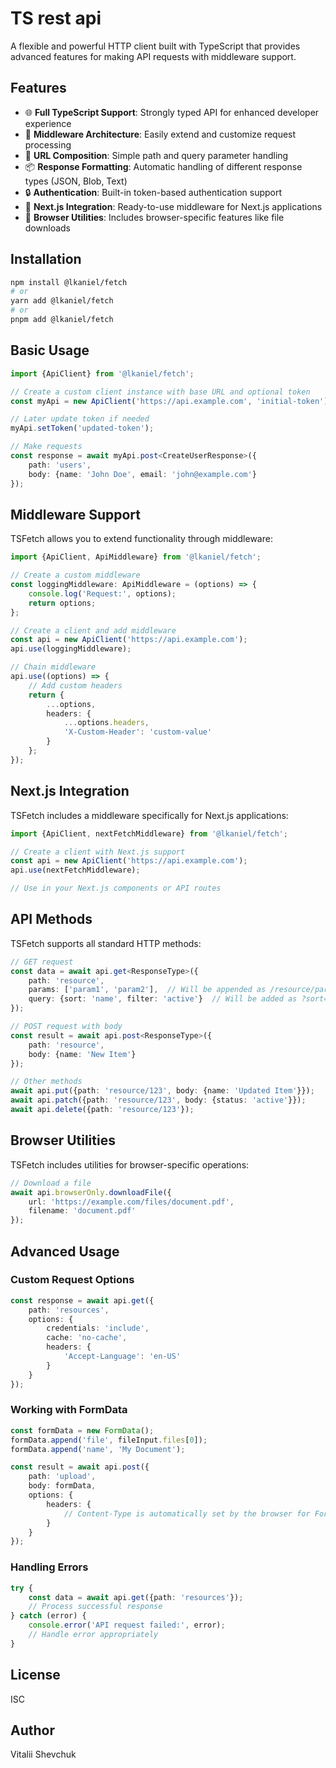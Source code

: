# TS rest api

A flexible and powerful HTTP client built with TypeScript that provides advanced features for making API requests with
middleware support.

## Features

- 🌐 **Full TypeScript Support**: Strongly typed API for enhanced developer experience
- 🔄 **Middleware Architecture**: Easily extend and customize request processing
- 🔌 **URL Composition**: Simple path and query parameter handling
- 📦 **Response Formatting**: Automatic handling of different response types (JSON, Blob, Text)
- 🔒 **Authentication**: Built-in token-based authentication support
- 🧩 **Next.js Integration**: Ready-to-use middleware for Next.js applications
- 📱 **Browser Utilities**: Includes browser-specific features like file downloads

## Installation

```bash
npm install @lkaniel/fetch
# or
yarn add @lkaniel/fetch
# or
pnpm add @lkaniel/fetch
```

## Basic Usage

```typescript
import {ApiClient} from '@lkaniel/fetch';

// Create a custom client instance with base URL and optional token
const myApi = new ApiClient('https://api.example.com', 'initial-token');

// Later update token if needed
myApi.setToken('updated-token');

// Make requests
const response = await myApi.post<CreateUserResponse>({
    path: 'users',
    body: {name: 'John Doe', email: 'john@example.com'}
});
```

## Middleware Support

TSFetch allows you to extend functionality through middleware:

```typescript
import {ApiClient, ApiMiddleware} from '@lkaniel/fetch';

// Create a custom middleware
const loggingMiddleware: ApiMiddleware = (options) => {
    console.log('Request:', options);
    return options;
};

// Create a client and add middleware
const api = new ApiClient('https://api.example.com');
api.use(loggingMiddleware);

// Chain middleware
api.use((options) => {
    // Add custom headers
    return {
        ...options,
        headers: {
            ...options.headers,
            'X-Custom-Header': 'custom-value'
        }
    };
});
```

## Next.js Integration

TSFetch includes a middleware specifically for Next.js applications:

```typescript
import {ApiClient, nextFetchMiddleware} from '@lkaniel/fetch';

// Create a client with Next.js support
const api = new ApiClient('https://api.example.com');
api.use(nextFetchMiddleware);

// Use in your Next.js components or API routes
```

## API Methods

TSFetch supports all standard HTTP methods:

```typescript
// GET request
const data = await api.get<ResponseType>({
    path: 'resource',
    params: ['param1', 'param2'],  // Will be appended as /resource/param1/param2
    query: {sort: 'name', filter: 'active'}  // Will be added as ?sort=name&filter=active
});

// POST request with body
const result = await api.post<ResponseType>({
    path: 'resource',
    body: {name: 'New Item'}
});

// Other methods
await api.put({path: 'resource/123', body: {name: 'Updated Item'}});
await api.patch({path: 'resource/123', body: {status: 'active'}});
await api.delete({path: 'resource/123'});
```

## Browser Utilities

TSFetch includes utilities for browser-specific operations:

```typescript
// Download a file
await api.browserOnly.downloadFile({
    url: 'https://example.com/files/document.pdf',
    filename: 'document.pdf'
});
```

## Advanced Usage

### Custom Request Options

```typescript
const response = await api.get({
    path: 'resources',
    options: {
        credentials: 'include',
        cache: 'no-cache',
        headers: {
            'Accept-Language': 'en-US'
        }
    }
});
```

### Working with FormData

```typescript
const formData = new FormData();
formData.append('file', fileInput.files[0]);
formData.append('name', 'My Document');

const result = await api.post({
    path: 'upload',
    body: formData,
    options: {
        headers: {
            // Content-Type is automatically set by the browser for FormData
        }
    }
});
```

### Handling Errors

```typescript
try {
    const data = await api.get({path: 'resources'});
    // Process successful response
} catch (error) {
    console.error('API request failed:', error);
    // Handle error appropriately
}
```

## License

ISC

## Author

Vitalii Shevchuk
